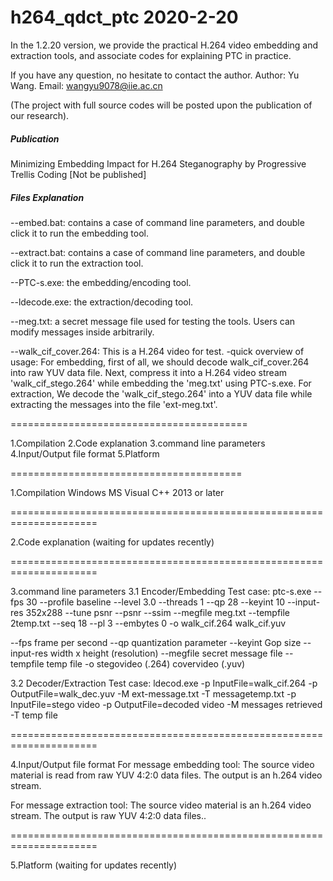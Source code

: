 # h264_qdct_ptc 2020-2-20 

In the 1.2.20 version, we provide the practical H.264 video embedding and extraction tools, and associate codes for explaining PTC in practice. 
 
If you have any question, no hesitate to contact the author.
Author: Yu Wang. Email: wangyu9078@iie.ac.cn

(The project with full source codes will be posted upon the publication of our research).

##### Publication
Minimizing Embedding Impact for H.264 Steganography by Progressive Trellis Coding
[Not be published]

##### Files Explanation
--embed.bat: contains a case of command line parameters, and double click it to run the embedding tool.

--extract.bat: contains a case of command line parameters, and double click it to run the extraction tool.

--PTC-s.exe: the embedding/encoding tool.

--ldecode.exe: the extraction/decoding tool.

--meg.txt: a secret message file used for testing the tools. Users can 
modify messages inside arbitrarily.

--walk_cif_cover.264: This is a H.264 video for test. 
-quick overview of usage:
For embedding, first of all, we should decode walk_cif_cover.264 into raw YUV data file. Next, compress it into a H.264 video stream 'walk_cif_stego.264' while embedding the 'meg.txt' using PTC-s.exe. 
For extraction, We decode the 'walk_cif_stego.264' into a YUV data file while extracting the messages into the file 'ext-meg.txt'.

=========================================

1.Compilation
2.Code explanation
3.command line parameters
4.Input/Output file format
5.Platform

========================================

1.Compilation
Windows
MS Visual C++ 2013 or later

=====================================================================

2.Code explanation
(waiting for updates recently)

=====================================================================

3.command line parameters
3.1 Encoder/Embedding
Test case:
ptc-s.exe --fps 30 --profile baseline --level 3.0 --threads 1 --qp 28 --keyint 10 --input-res 352x288 --tune psnr --psnr --ssim --megfile meg.txt --tempfile 2temp.txt --seq 18 --pl 3 --embytes 0 -o walk_cif.264 walk_cif.yuv 

--fps frame per second
--qp quantization parameter
--keyint Gop size
--input-res width x height (resolution)
--megfile secret message file
--tempfile temp file
-o stegovideo (.264) covervideo (.yuv) 

3.2 Decoder/Extraction
Test case:
ldecod.exe -p InputFile=walk_cif.264 -p OutputFile=walk_dec.yuv -M ext-message.txt -T messagetemp.txt
-p InputFile=stego video 
-p OutputFile=decoded video
-M messages retrieved
-T temp file

=====================================================================

4.Input/Output file format
For message embedding tool:
The source video material is read from raw YUV 4:2:0 data files.
The output is an h.264 video stream.

For message extraction tool:
The source video material is an h.264 video stream.
The output is raw YUV 4:2:0 data files..

=====================================================================

5.Platform
(waiting for updates recently)





